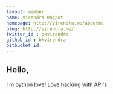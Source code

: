 ```yaml
---
layout: member
name: Virendra Rajput
homepage: http://virendra.me/aboutme
blog: http://virendra.me/
twitter_id : bkvirendra
github_id : bkvirendra
bitbucket_id:
---
```


## Hello,

I m python love! Love hacking with API's
